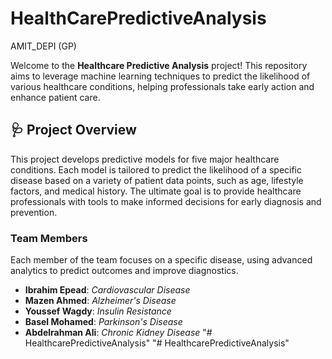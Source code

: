 # HealthCarePredictiveAnalysis
AMIT_DEPI (GP)

Welcome to the **Healthcare Predictive Analysis** project! This repository aims to leverage machine learning techniques to predict the likelihood of various healthcare conditions, helping professionals take early action and enhance patient care.

## 🩺 **Project Overview**

This project develops predictive models for five major healthcare conditions. Each model is tailored to predict the likelihood of a specific disease based on a variety of patient data points, such as age, lifestyle factors, and medical history. The ultimate goal is to provide healthcare professionals with tools to make informed decisions for early diagnosis and prevention.

### **Team Members**  
Each member of the team focuses on a specific disease, using advanced analytics to predict outcomes and improve diagnostics.

- **Ibrahim Epead**: *Cardiovascular Disease*
- **Mazen Ahmed**: *Alzheimer's Disease*
- **Youssef Wagdy**: *Insulin Resistance*
- **Basel Mohamed**: *Parkinson's Disease*
- **Abdelrahman Ali**: *Chronic Kidney Disease*
"# HealthcarePredictiveAnalysis" 
"# HealthcarePredictiveAnalysis" 
